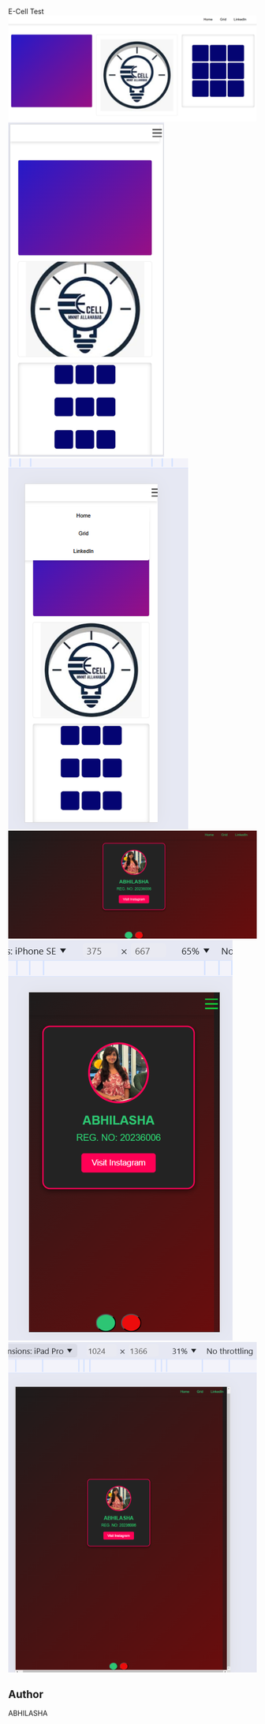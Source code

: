E-Cell Test
![ Screenshot1](/public/images/Screenshot%202025-01-23%20133924.png)
![ Screenshot1](/public/images/Screenshot%202025-01-23%20134009.png)
![ Screenshot1](/public/images/Screenshot%202025-01-23%20134107.png)
![ Screenshot1](/public/images/Screenshot%202025-01-23%20134145.png)
![ Screenshot1](/public/images/Screenshot%202025-01-23%20134213.png)
![ Screenshot1](/public/images/Screenshot%202025-01-23%20134236.png)


## Author
ABHILASHA
